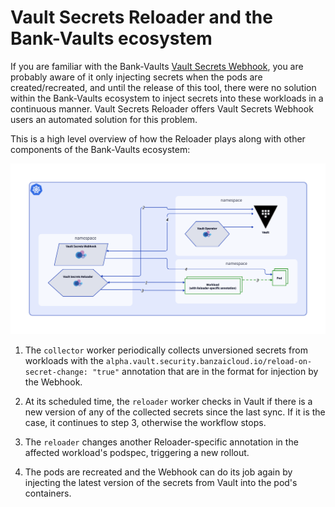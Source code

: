 # Vault Secrets Reloader and the Bank-Vaults ecosystem

If you are familiar with the Bank-Vaults [Vault Secrets Webhook](https://github.com/bank-vaults/vault-secrets-webhook), you are probably aware of it only injecting secrets when the pods are created/recreated, and until the release of this tool, there were no solution within the Bank-Vaults ecosystem to inject secrets into these workloads in a continuous manner. Vault Secrets Reloader offers Vault Secrets Webhook users an automated solution for this problem.

This is a high level overview of how the Reloader plays along with other components of the Bank-Vaults ecosystem:

![flowchart](./assets/flowchart.png)

1. The `collector` worker periodically collects unversioned secrets from workloads with the `alpha.vault.security.banzaicloud.io/reload-on-secret-change: "true"` annotation that are in the format for injection by the Webhook.

2. At its scheduled time, the `reloader` worker checks in Vault if there is a new version of any of the collected secrets since the last sync. If it is the case, it continues to step 3, otherwise the workflow stops.

3. The `reloader` changes another Reloader-specific annotation in the affected workload's podspec, triggering a new rollout.

4. The pods are recreated and the Webhook can do its job again by injecting the latest version of the secrets from Vault into the pod's containers.
